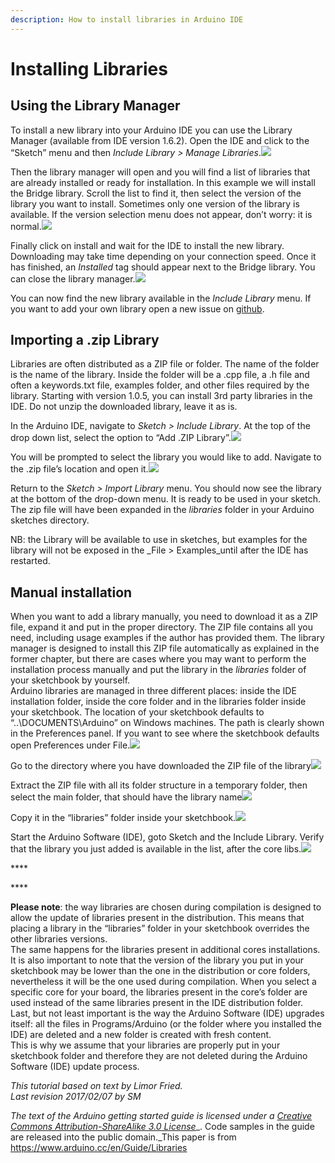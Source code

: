 ```yaml
---
description: How to install libraries in Arduino IDE
---
```


# Installing Libraries

## **Using the Library Manager**

To install a new library into your Arduino IDE you can use the Library Manager \(available from IDE version 1.6.2\). Open the IDE and click to the “Sketch” menu and then _Include Library &gt; Manage Libraries_.![](https://www.arduino.cc/en/uploads/Guide/LibraryManager_1.png)

Then the library manager will open and you will find a list of libraries that are already installed or ready for installation. In this example we will install the Bridge library. Scroll the list to find it, then select the version of the library you want to install. Sometimes only one version of the library is available. If the version selection menu does not appear, don’t worry: it is normal.![](https://www.arduino.cc/en/uploads/Guide/LibraryManager_2.png)

Finally click on install and wait for the IDE to install the new library. Downloading may take time depending on your connection speed. Once it has finished, an _Installed_ tag should appear next to the Bridge library. You can close the library manager.![](https://www.arduino.cc/en/uploads/Guide/LibraryManager_3.png)

You can now find the new library available in the _Include Library_ menu. If you want to add your own library open a new issue on [github](https://github.com/arduino/Arduino/issues).

## **Importing a .zip Library**

Libraries are often distributed as a ZIP file or folder. The name of the folder is the name of the library. Inside the folder will be a .cpp file, a .h file and often a keywords.txt file, examples folder, and other files required by the library. Starting with version 1.0.5, you can install 3rd party libraries in the IDE. Do not unzip the downloaded library, leave it as is.

In the Arduino IDE, navigate to _Sketch &gt; Include Library_. At the top of the drop down list, select the option to “Add .ZIP Library”.![](https://www.arduino.cc/en/uploads/Guide/ImportLibraryFromZIPFile.png)

You will be prompted to select the library you would like to add. Navigate to the .zip file’s location and open it.![](https://www.arduino.cc/en/uploads/Guide/SelectLibraryZip.png)

Return to the _Sketch &gt; Import Library_ menu. You should now see the library at the bottom of the drop-down menu. It is ready to be used in your sketch. The zip file will have been expanded in the _libraries_ folder in your Arduino sketches directory.

NB: the Library will be available to use in sketches, but examples for the library will not be exposed in the _File &gt; Examples_until after the IDE has restarted.

## **Manual installation**

When you want to add a library manually, you need to download it as a ZIP file, expand it and put in the proper directory. The ZIP file contains all you need, including usage examples if the author has provided them. The library manager is designed to install this ZIP file automatically as explained in the former chapter, but there are cases where you may want to perform the installation process manually and put the library in the _libraries_ folder of your sketchbook by yourself.  
Arduino libraries are managed in three different places: inside the IDE installation folder, inside the core folder and in the libraries folder inside your sketchbook. The location of your sketchbook defaults to “..\\DOCUMENTS\Arduino” on Windows machines. The path is clearly shown in the Preferences panel. If you want to see where the sketchbook defaults open Preferences under File.![](https://www.arduino.cc/en/uploads/Guide/Sketchbook_Prefs.jpg)

Go to the directory where you have downloaded the ZIP file of the library![](https://www.arduino.cc/en/uploads/Guide/Lib_ZIP_1.jpg)

Extract the ZIP file with all its folder structure in a temporary folder, then select the main folder, that should have the library name![](https://www.arduino.cc/en/uploads/Guide/Lib_ZIP_2.jpg)

Copy it in the “libraries” folder inside your sketchbook.![](https://www.arduino.cc/en/uploads/Guide/Lib_ZIP_3.jpg)

Start the Arduino Software \(IDE\), goto Sketch and the Include Library. Verify that the library you just added is available in the list, after the core libs.![](https://www.arduino.cc/en/uploads/Guide/Lib_ZIP_4.jpg)

\*\*\*\*

\*\*\*\*

**Please note**: the way libraries are chosen during compilation is designed to allow the update of libraries present in the distribution. This means that placing a library in the “libraries” folder in your sketchbook overrides the other libraries versions.  
The same happens for the libraries present in additional cores installations. It is also important to note that the version of the library you put in your sketchbook may be lower than the one in the distribution or core folders, nevertheless it will be the one used during compilation. When you select a specific core for your board, the libraries present in the core’s folder are used instead of the same libraries present in the IDE distribution folder.  
Last, but not least important is the way the Arduino Software \(IDE\) upgrades itself: all the files in Programs/Arduino \(or the folder where you installed the IDE\) are deleted and a new folder is created with fresh content.  
This is why we assume that your libraries are properly put in your sketchbook folder and therefore they are not deleted during the Arduino Software \(IDE\) update process.

_This tutorial based on text by Limor Fried._  
_Last revision 2017/02/07 by SM_

_The text of the Arduino getting started guide is licensed under a_ [_Creative Commons Attribution-ShareAlike 3.0 License_](http://creativecommons.org/licenses/by-sa/3.0/)_. Code samples in the guide are released into the public domain._This paper is from https://www.arduino.cc/en/Guide/Libraries

